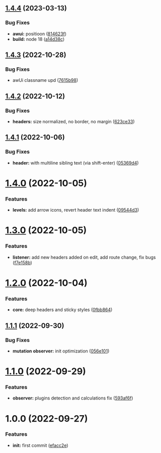 ## [1.4.4](https://github.com/yoyurec/logseq-sticky-headers/compare/v1.4.3...v1.4.4) (2023-03-13)


### Bug Fixes

* **awui:** positioon ([814623f](https://github.com/yoyurec/logseq-sticky-headers/commit/814623ff9fb53a9fd1cc51abb3e9d1b5e83fbda5))
* **build:** node 18 ([a14d38c](https://github.com/yoyurec/logseq-sticky-headers/commit/a14d38cbd9ab38fb932bdd1e34aaf035462ce0b8))

## [1.4.3](https://github.com/yoyurec/logseq-sticky-headers/compare/v1.4.2...v1.4.3) (2022-10-28)


### Bug Fixes

* awUi classname upd ([7615b98](https://github.com/yoyurec/logseq-sticky-headers/commit/7615b9835b48efaa7f63ea376cc60033a242dfbd))

## [1.4.2](https://github.com/yoyurec/logseq-sticky-headers/compare/v1.4.1...v1.4.2) (2022-10-12)


### Bug Fixes

* **headers:** size normalized, no border, no margin ([623ce33](https://github.com/yoyurec/logseq-sticky-headers/commit/623ce33a7afc6f09f55e3644780f86729d541dcd))

## [1.4.1](https://github.com/yoyurec/logseq-sticky-headers/compare/v1.4.0...v1.4.1) (2022-10-06)


### Bug Fixes

* **header:** with multiline sibling text (via shift-enter) ([05369d4](https://github.com/yoyurec/logseq-sticky-headers/commit/05369d4b9aec947bf7e4d5469765befa7af40191))

# [1.4.0](https://github.com/yoyurec/logseq-sticky-headers/compare/v1.3.0...v1.4.0) (2022-10-05)


### Features

* **levels:** add arrow icons, revert header text indent ([09544d3](https://github.com/yoyurec/logseq-sticky-headers/commit/09544d398e7207769046731a39066a51ad758250))

# [1.3.0](https://github.com/yoyurec/logseq-sticky-headers/compare/v1.2.0...v1.3.0) (2022-10-05)


### Features

* **listener:** add new headers added on edit, add route change, fix bugs ([f7e158b](https://github.com/yoyurec/logseq-sticky-headers/commit/f7e158b13dbe33204f341a0467f111909fc011ec))

# [1.2.0](https://github.com/yoyurec/logseq-sticky-headers/compare/v1.1.1...v1.2.0) (2022-10-04)


### Features

* **core:** deep headers and sticky styles ([0fbb864](https://github.com/yoyurec/logseq-sticky-headers/commit/0fbb864320c4d8fbdbb9ceb71725c3b7fa46cdc3))

## [1.1.1](https://github.com/yoyurec/logseq-sticky-headers/compare/v1.1.0...v1.1.1) (2022-09-30)


### Bug Fixes

* **mutation observer:** init optimization ([056e101](https://github.com/yoyurec/logseq-sticky-headers/commit/056e10154d6c74912e9db2fa9253e630fb070653))

# [1.1.0](https://github.com/yoyurec/logseq-sticky-headers/compare/v1.0.0...v1.1.0) (2022-09-29)


### Features

* **observer:** plugins detection and calculations fix ([593af6f](https://github.com/yoyurec/logseq-sticky-headers/commit/593af6f2f826c52641170a637d3790763e30144d))

# 1.0.0 (2022-09-27)


### Features

* **init:** first commit ([efacc2e](https://github.com/yoyurec/logseq-sticky-headers/commit/efacc2eb307fe28035310c3db9fb9a5950407f85))
